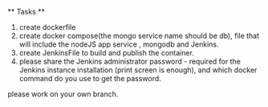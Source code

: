 ** Tasks **

1. create dockerfile 
2. create docker compose(the mongo service name should be db), file that will include the nodeJS app service , mongodb and Jenkins.
3. create JenkinsFile to build and publish the container.
4. please share the Jenkins administrator password - required for the Jenkins instance installation (print screen is enough), and which docker command do you use to get the password.


please work on your own branch.